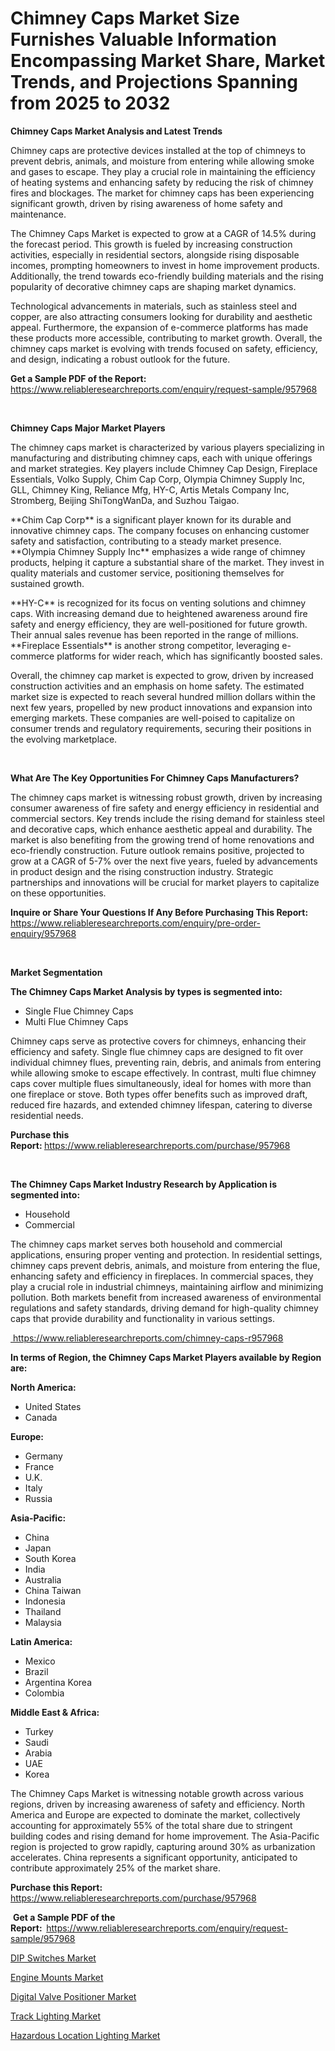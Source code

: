 <p><h1>Chimney Caps Market Size Furnishes Valuable Information Encompassing Market Share, Market Trends, and Projections Spanning from 2025 to 2032</h1></p><p><strong>Chimney Caps Market Analysis and Latest Trends</strong></p>
<p><p>Chimney caps are protective devices installed at the top of chimneys to prevent debris, animals, and moisture from entering while allowing smoke and gases to escape. They play a crucial role in maintaining the efficiency of heating systems and enhancing safety by reducing the risk of chimney fires and blockages. The market for chimney caps has been experiencing significant growth, driven by rising awareness of home safety and maintenance. </p><p>The Chimney Caps Market is expected to grow at a CAGR of 14.5% during the forecast period. This growth is fueled by increasing construction activities, especially in residential sectors, alongside rising disposable incomes, prompting homeowners to invest in home improvement products. Additionally, the trend towards eco-friendly building materials and the rising popularity of decorative chimney caps are shaping market dynamics. </p><p>Technological advancements in materials, such as stainless steel and copper, are also attracting consumers looking for durability and aesthetic appeal. Furthermore, the expansion of e-commerce platforms has made these products more accessible, contributing to market growth. Overall, the chimney caps market is evolving with trends focused on safety, efficiency, and design, indicating a robust outlook for the future.</p></p>
<p><strong>Get a Sample PDF of the Report:&nbsp;</strong> <a href="https://www.reliableresearchreports.com/enquiry/request-sample/957968?utm_campaign=36&utm_medium=2&utm_source=Github&utm_content=ia&utm_term=11042025&utm_id=chimney-caps">https://www.reliableresearchreports.com/enquiry/request-sample/957968</a></p>
<p>&nbsp;</p>
<p><strong>Chimney Caps Major Market Players</strong></p>
<p><p>The chimney caps market is characterized by various players specializing in manufacturing and distributing chimney caps, each with unique offerings and market strategies. Key players include Chimney Cap Design, Fireplace Essentials, Volko Supply, Chim Cap Corp, Olympia Chimney Supply Inc, GLL, Chimney King, Reliance Mfg, HY-C, Artis Metals Company Inc, Stromberg, Beijing ShiTongWanDa, and Suzhou Taigao.</p><p>**Chim Cap Corp** is a significant player known for its durable and innovative chimney caps. The company focuses on enhancing customer safety and satisfaction, contributing to a steady market presence. **Olympia Chimney Supply Inc** emphasizes a wide range of chimney products, helping it capture a substantial share of the market. They invest in quality materials and customer service, positioning themselves for sustained growth.</p><p>**HY-C** is recognized for its focus on venting solutions and chimney caps. With increasing demand due to heightened awareness around fire safety and energy efficiency, they are well-positioned for future growth. Their annual sales revenue has been reported in the range of millions. **Fireplace Essentials** is another strong competitor, leveraging e-commerce platforms for wider reach, which has significantly boosted sales.</p><p>Overall, the chimney cap market is expected to grow, driven by increased construction activities and an emphasis on home safety. The estimated market size is expected to reach several hundred million dollars within the next few years, propelled by new product innovations and expansion into emerging markets. These companies are well-poised to capitalize on consumer trends and regulatory requirements, securing their positions in the evolving marketplace.</p></p>
<p>&nbsp;</p>
<p><strong>What Are The Key Opportunities For Chimney Caps Manufacturers?</strong></p>
<p><p>The chimney caps market is witnessing robust growth, driven by increasing consumer awareness of fire safety and energy efficiency in residential and commercial sectors. Key trends include the rising demand for stainless steel and decorative caps, which enhance aesthetic appeal and durability. The market is also benefiting from the growing trend of home renovations and eco-friendly construction. Future outlook remains positive, projected to grow at a CAGR of 5-7% over the next five years, fueled by advancements in product design and the rising construction industry. Strategic partnerships and innovations will be crucial for market players to capitalize on these opportunities.</p></p>
<p><strong>Inquire or Share Your Questions If Any Before Purchasing This Report:</strong> <a href="https://www.reliableresearchreports.com/enquiry/pre-order-enquiry/957968?utm_campaign=36&utm_medium=2&utm_source=Github&utm_content=ia&utm_term=11042025&utm_id=chimney-caps">https://www.reliableresearchreports.com/enquiry/pre-order-enquiry/957968</a></p>
<p>&nbsp;</p>
<p><strong>Market Segmentation</strong></p>
<p><strong>The Chimney Caps Market Analysis by types is segmented into:</strong></p>
<p><ul><li>Single Flue Chimney Caps</li><li>Multi Flue Chimney Caps</li></ul></p>
<p><p>Chimney caps serve as protective covers for chimneys, enhancing their efficiency and safety. Single flue chimney caps are designed to fit over individual chimney flues, preventing rain, debris, and animals from entering while allowing smoke to escape effectively. In contrast, multi flue chimney caps cover multiple flues simultaneously, ideal for homes with more than one fireplace or stove. Both types offer benefits such as improved draft, reduced fire hazards, and extended chimney lifespan, catering to diverse residential needs.</p></p>
<p><strong>Purchase this Report:&nbsp;</strong><a href="https://www.reliableresearchreports.com/purchase/957968?utm_campaign=36&utm_medium=2&utm_source=Github&utm_content=ia&utm_term=11042025&utm_id=chimney-caps">https://www.reliableresearchreports.com/purchase/957968</a></p>
<p>&nbsp;</p>
<p><strong>The Chimney Caps Market Industry Research by Application is segmented into:</strong></p>
<p><ul><li>Household</li><li>Commercial</li></ul></p>
<p><p>The chimney caps market serves both household and commercial applications, ensuring proper venting and protection. In residential settings, chimney caps prevent debris, animals, and moisture from entering the flue, enhancing safety and efficiency in fireplaces. In commercial spaces, they play a crucial role in industrial chimneys, maintaining airflow and minimizing pollution. Both markets benefit from increased awareness of environmental regulations and safety standards, driving demand for high-quality chimney caps that provide durability and functionality in various settings.</p></p>
<p><a href="https://www.reliableresearchreports.com/chimney-caps-r957968?utm_campaign=36&utm_medium=2&utm_source=Github&utm_content=ia&utm_term=11042025&utm_id=chimney-caps">&nbsp;https://www.reliableresearchreports.com/chimney-caps-r957968</a></p>
<p><strong>In terms of Region, the Chimney Caps Market Players available by Region are:</strong></p>
<p>
    <p> <strong> North America: </strong>
        <ul>
            <li>United States</li>
            <li>Canada</li>
        </ul>
        </p> 
    <p> <strong> Europe: </strong>
        <ul>
            <li>Germany</li>
            <li>France</li>
            <li>U.K.</li>
            <li>Italy</li>
            <li>Russia</li>
        </ul>
        </p> 
    <p> <strong> Asia-Pacific: </strong>
        <ul>
            <li>China</li>
            <li>Japan</li>
            <li>South Korea</li>
            <li>India</li>
            <li>Australia</li>
            <li>China Taiwan</li>
            <li>Indonesia</li>
            <li>Thailand</li>
            <li>Malaysia</li>
        </ul>
        </p> 
    <p> <strong> Latin America: </strong>
        <ul>
            <li>Mexico</li>
            <li>Brazil</li>
            <li>Argentina Korea</li>
            <li>Colombia</li>
        </ul>
        </p> 
    <p> <strong> Middle East & Africa: </strong>
        <ul>
            <li>Turkey</li>
            <li>Saudi</li>
            <li>Arabia</li>
            <li>UAE</li>
            <li>Korea</li>
        </ul>
    </p>
    </p>
<p><p>The Chimney Caps Market is witnessing notable growth across various regions, driven by increasing awareness of safety and efficiency. North America and Europe are expected to dominate the market, collectively accounting for approximately 55% of the total share due to stringent building codes and rising demand for home improvement. The Asia-Pacific region is projected to grow rapidly, capturing around 30% as urbanization accelerates. China represents a significant opportunity, anticipated to contribute approximately 25% of the market share.</p></p>
<p><strong>Purchase this Report: </strong><a href="https://www.reliableresearchreports.com/purchase/957968?utm_campaign=36&utm_medium=2&utm_source=Github&utm_content=ia&utm_term=11042025&utm_id=chimney-caps">https://www.reliableresearchreports.com/purchase/957968</a></p>
<p>&nbsp;<strong>Get a Sample PDF of the Report:&nbsp;&nbsp;</strong><a href="https://www.reliableresearchreports.com/enquiry/request-sample/957968?utm_campaign=36&utm_medium=2&utm_source=Github&utm_content=ia&utm_term=11042025&utm_id=chimney-caps">https://www.reliableresearchreports.com/enquiry/request-sample/957968</a></p>
<p><strong></strong></p>
<p><p><a href="https://github.com/kemauteve/Market-Research-Report-List-1/blob/main/dip-switches-market.md?utm_campaign=36&utm_medium=2&utm_source=Github&utm_content=ia&utm_term=11042025&utm_id=chimney-caps">DIP Switches Market</a></p><p><a href="https://github.com/haklagjbj/Market-Research-Report-List-1/blob/main/engine-mounts-market.md?utm_campaign=36&utm_medium=2&utm_source=Github&utm_content=ia&utm_term=11042025&utm_id=chimney-caps">Engine Mounts Market</a></p><p><a href="https://github.com/drissahrouk/Market-Research-Report-List-1/blob/main/digital-valve-positioner-market.md?utm_campaign=36&utm_medium=2&utm_source=Github&utm_content=ia&utm_term=11042025&utm_id=chimney-caps">Digital Valve Positioner Market</a></p><p><a href="https://github.com/habyoneub/Market-Research-Report-List-1/blob/main/track-lighting-market.md?utm_campaign=36&utm_medium=2&utm_source=Github&utm_content=ia&utm_term=11042025&utm_id=chimney-caps">Track Lighting Market</a></p><p><a href="https://github.com/nxauwedaroui2/Market-Research-Report-List-1/blob/main/hazardous-location-lighting-market.md?utm_campaign=36&utm_medium=2&utm_source=Github&utm_content=ia&utm_term=11042025&utm_id=chimney-caps">Hazardous Location Lighting Market</a></p></p>